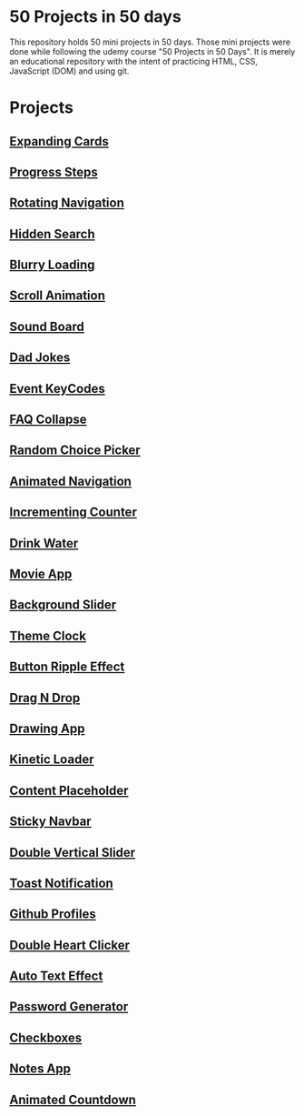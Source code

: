 # 50 Projects in 50 days

This repository holds 50 mini projects in 50 days. Those mini projects were done while following the udemy course "50 Projects in 50 Days". It is merely an educational repository with
the intent of practicing HTML, CSS, JavaScript (DOM) and using git.

# Projects

## [Expanding Cards](https://github.com/Tales-Andrade/50projects-50days/tree/main/ExpandingCards)

## [Progress Steps](https://github.com/Tales-Andrade/50projects-50days/tree/main/ProgressSteps)

## [Rotating Navigation](https://github.com/Tales-Andrade/50projects-50days/tree/main/RotatingNavigation)

## [Hidden Search](https://github.com/Tales-Andrade/50projects-50days/tree/main/HiddenSearch)

## [Blurry Loading](https://github.com/Tales-Andrade/50projects-50days/tree/main/BlurryLoading)

## [Scroll Animation](https://github.com/Tales-Andrade/50projects-50days/tree/main/ScrollAnimation)

## [Sound Board](https://github.com/Tales-Andrade/50projects-50days/tree/main/SoundBoard)

## [Dad Jokes](https://github.com/Tales-Andrade/50projects-50days/tree/main/DadJokes)

## [Event KeyCodes](https://github.com/Tales-Andrade/50projects-50days/tree/main/EventKeyCodes)

## [FAQ Collapse](https://github.com/Tales-Andrade/50projects-50days/tree/main/FAQCollapse)

## [Random Choice Picker](https://github.com/Tales-Andrade/50projects-50days/tree/main/RandomChoicePicker)

## [Animated Navigation](https://github.com/Tales-Andrade/50projects-50days/tree/main/AnimatedNavigation)

## [Incrementing Counter](https://github.com/Tales-Andrade/50projects-50days/tree/main/IncrementingCounter)

## [Drink Water](https://github.com/Tales-Andrade/50projects-50days/tree/main/DrinkWater)

## [Movie App](https://github.com/Tales-Andrade/50projects-50days/tree/main/MovieApp)

## [Background Slider](https://github.com/Tales-Andrade/50projects-50days/tree/main/BackgroundSlider)

## [Theme Clock](https://github.com/Tales-Andrade/50projects-50days/tree/main/ThemeClock)

## [Button Ripple Effect](https://github.com/Tales-Andrade/50projects-50days/tree/main/ButtonRippleEffect)

## [Drag N Drop](https://github.com/Tales-Andrade/50projects-50days/tree/main/DragNDrop)

## [Drawing App](https://github.com/Tales-Andrade/50projects-50days/tree/main/DrawingApp)

## [Kinetic Loader](https://github.com/Tales-Andrade/50projects-50days/tree/main/KineticLoader)

## [Content Placeholder](https://github.com/Tales-Andrade/50projects-50days/tree/main/ContentPlaceholder)

## [Sticky Navbar](https://github.com/Tales-Andrade/50projects-50days/tree/main/StickyNavbar)

## [Double Vertical Slider](https://github.com/Tales-Andrade/50projects-50days/tree/main/DoubleVerticalSlider)

## [Toast Notification](https://github.com/Tales-Andrade/50projects-50days/tree/main/ToastNotification)

## [Github Profiles](https://github.com/Tales-Andrade/50projects-50days/tree/main/GithubProfiles)

## [Double Heart Clicker](https://github.com/Tales-Andrade/50projects-50days/tree/main/DoubleHeartClicker)

## [Auto Text Effect](https://github.com/Tales-Andrade/50projects-50days/tree/main/AutoTextEffect)

## [Password Generator](https://github.com/Tales-Andrade/50projects-50days/tree/main/PasswordGenerator)

## [Checkboxes](https://github.com/Tales-Andrade/50projects-50days/tree/main/Checkboxes)

## [Notes App](https://github.com/Tales-Andrade/50projects-50days/tree/main/NotesApp)

## [Animated Countdown](https://github.com/Tales-Andrade/50projects-50days/tree/main/AnimatedCountdown)